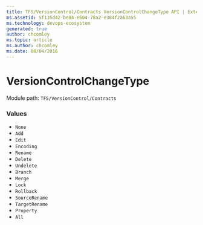```yaml
---
title: TFS/VersionControl/Contracts VersionControlChangeType API | Extensions for Azure DevOps Services
ms.assetid: 5f135d42-be84-e604-78a2-e384f2a63a55
ms.technology: devops-ecosystem
generated: true
author: chcomley
ms.topic: article
ms.author: chcomley
ms.date: 08/04/2016
---
```


# VersionControlChangeType

Module path: `TFS/VersionControl/Contracts`

### Values

* `None`
* `Add`
* `Edit`
* `Encoding`
* `Rename`
* `Delete`
* `Undelete`
* `Branch`
* `Merge`
* `Lock`
* `Rollback`
* `SourceRename`
* `TargetRename`
* `Property`
* `All`
